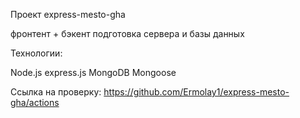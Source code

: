 Проект express-mesto-gha

фронтент + бэкент
подготовка сервера и базы данных

Технологии:

Node.js
express.js
MongoDB
Mongoose

Ссылка на проверку:
https://github.com/Ermolay1/express-mesto-gha/actions
